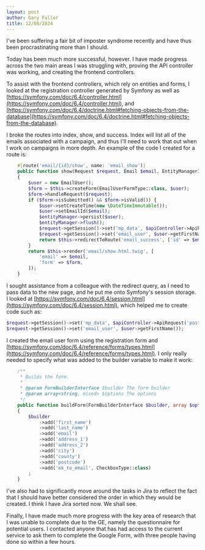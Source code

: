 ```yaml
---
layout: post
author: Gary Fuller
title: 12/08/2024
---
```

I've been suffering a fair bit of imposter syndrome recently and have thus been procrastinating more than I should. 

Today has been much more successful, however. I have made progress across the two main areas I was struggling with, proving the API controller was working, and creating the frontend controllers.

To assist with the frontend controllers, which rely on entities and forms, I looked at the registration controller generated by Symfony as well as [https://symfony.com/doc/6.4/controller.html](https://symfony.com/doc/6.4/controller.html), and [https://symfony.com/doc/6.4/doctrine.html#fetching-objects-from-the-database](https://symfony.com/doc/6.4/doctrine.html#fetching-objects-from-the-database). 

I broke the routes into index, show, and success. Index will list all of the emails associated with a campaign, and thus I'll need to work that out when I work on campaigns in more depth. An example of the code I created for a route is:

```php
    #[route('email/{id}/show', name: 'email_show')]
    public function show(Request $request, Email $email, EntityManagerInterface $entityManager, ApiController $apiController): Response
    {
        $user = new EmailUser();
        $form = $this->createForm(EmailUserFormType::class, $user);
        $form->handleRequest($request);
        if ($form->isSubmitted() && $form->isValid()) {
            $user->setCreateTime(new \DateTimeImmutable());
            $user->setEmailId($email);
            $entityManager->persist($user);
            $entityManager->flush();
            $request->getSession()->set('mp_data', $apiController->ApiRequest('postcode', $user->getPostcode())['response']['data']['0']);
            $request->getSession()->set('email_user', $user->getFirstName());
            return $this->redirectToRoute('email_success', ['id' => $email->getId()]);
        }
        return $this->render('email/show.html.twig', [
            'email' => $email,
            'form' => $form,
        ]);
    }
```

I sought assistance from a colleague with the redirect query, as I need to pass data to the new page, and he put me onto Symfony's session storage. I looked at [https://symfony.com/doc/6.4/session.html](https://symfony.com/doc/6.4/session.html), which helped me to create code such as:

```php
$request->getSession()->set('mp_data', $apiController->ApiRequest('postcode', $user->getPostcode())['response']['data']['0']);
$request->getSession()->set('email_user', $user->getFirstName());
```

I created the email user form using the registration form and [https://symfony.com/doc/6.4/reference/forms/types.html](https://symfony.com/doc/6.4/reference/forms/types.html). I only really needed to specify what was added to the builder variable to make it work:

```php
    /**
     * Builds the form.
     *
     * @param FormBuilderInterface $builder The form builder
     * @param array<string, mixed> $options The options
     */
    public function buildForm(FormBuilderInterface $builder, array $options): void
    {
        $builder
            ->add('first_name')
            ->add('last_name')
            ->add('email')
            ->add('address_1')
            ->add('address_2')
            ->add('city')
            ->add('county')
            ->add('postcode')
            ->add('ok_to_email', CheckboxType::class)
        ;
    }
```

I've also had to significantly move around the tasks in Jira to reflect the fact that I should have better considered the order in which they would be created. I think I have Jira sorted now. We shall see.

Finally, I have made much more progress with the key area of research that I was unable to complete due to the GE, namely the questionnaire for potential users. I contacted anyone that has had access to the current service to ask them to complete the Google Form, with three people having done so within a few hours.
